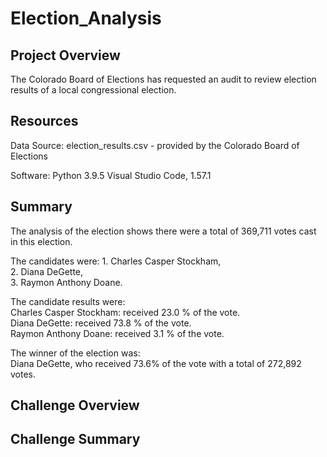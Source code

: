 # Election_Analysis

## Project Overview
The Colorado Board of Elections has requested an audit to review election results of a local congressional election.

## Resources
Data Source: election_results.csv - provided by the Colorado Board of Elections

Software: Python 3.9.5
          Visual Studio Code, 1.57.1

## Summary
The analysis of the election shows there were a total of 369,711 votes cast in this election.
  
  The candidates were: 
         1. Charles Casper Stockham,  
         2. Diana DeGette,  
         3. Raymon Anthony Doane. 
  
  The candidate results were:  
          Charles Casper Stockham: received  23.0 % of the vote.  
          Diana DeGette: received  73.8 % of the vote.  
          Raymon Anthony Doane: received  3.1 % of the vote.  

The winner of the election was:  
    Diana DeGette, who received 73.6% of the vote with a total of 272,892 votes.  

## Challenge Overview

## Challenge Summary
